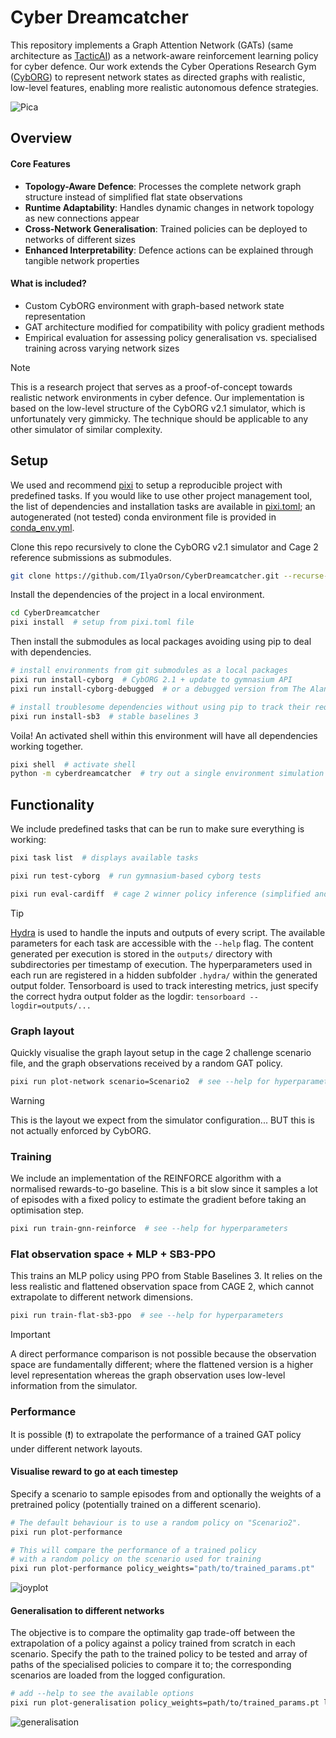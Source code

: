 # Cyber Dreamcatcher

This repository implements a Graph Attention Network (GATs) (same architecture as [TacticAI](https://www.nature.com/articles/s41467-024-45965-x#Sec8)) as a network-aware reinforcement learning policy for cyber defence.
Our work extends the Cyber Operations Research Gym ([CybORG](https://github.com/alan-turing-institute/CybORG_plus_plus)) to represent network states as directed graphs with realistic, low-level features, enabling more realistic autonomous defence strategies.

![Pica](https://github.com/user-attachments/assets/2a77929c-ffb1-41ab-954b-7bb024bce8c7)

## Overview

#### Core Features
- **Topology-Aware Defence**: Processes the complete network graph structure instead of simplified flat state observations
- **Runtime Adaptability**: Handles dynamic changes in network topology as new connections appear
- **Cross-Network Generalisation**: Trained policies can be deployed to networks of different sizes
- **Enhanced Interpretability**: Defence actions can be explained through tangible network properties

#### What is included?
- Custom CybORG environment with graph-based network state representation
- GAT architecture modified for compatibility with policy gradient methods
- Empirical evaluation for assessing policy generalisation vs. specialised training across varying network sizes

> [!NOTE]
> This is a research project that serves as a proof-of-concept towards realistic network environments in cyber defence.
> Our implementation is based on the low-level structure of the CybORG v2.1 simulator, which is unfortunately very gimmicky.
> The technique should be applicable to any other simulator of similar complexity.

## Setup

We used and recommend [pixi](https://github.com/prefix-dev/pixi) to setup a reproducible project with predefined tasks.
If you would like to use other project management tool, the list of dependencies and installation tasks are available in [pixi.toml](pixi.toml); an autogenerated (not tested) conda environment file is provided in [conda_env.yml](conda_env.yml).

Clone this repo recursively to clone the CybORG v2.1 simulator and Cage 2 reference submissions as submodules.

```bash
git clone https://github.com/IlyaOrson/CyberDreamcatcher.git --recurse-submodules -j4
```

Install the dependencies of the project in a local environment.

```bash
cd CyberDreamcatcher
pixi install  # setup from pixi.toml file
```

Then install the submodules as local packages avoiding using pip to deal with dependencies.

```bash
# install environments from git submodules as a local packages
pixi run install-cyborg  # CybORG 2.1 + update to gymnasium API
pixi run install-cyborg-debugged  # or a debugged version from The Alan Turing Institute

# install troublesome dependencies without using pip to track their requirements
pixi run install-sb3  # stable baselines 3
```

Voila! An activated shell within this environment will have all dependencies working together.

```bash
pixi shell  # activate shell
python -m cyberdreamcatcher  # try out a single environment simulation
```

## Functionality

We include predefined tasks that can be run to make sure everything is working:

```bash
pixi task list  # displays available tasks

pixi run test-cyborg  # run gymnasium-based cyborg tests

pixi run eval-cardiff  # cage 2 winner policy inference (simplified and flattened observation space)
```

> [!TIP]
> [Hydra](https://hydra.cc/docs/tutorials/basic/running_your_app/working_directory/) is used to handle the inputs and outputs of every script.
> The available parameters for each task are accessible with the `--help` flag.
> The content generated per execution is stored in the `outputs/` directory with subdirectories per timestamp of execution.
> The hyperparameters used in each run are registered in a hidden subfolder `.hydra/` within the generated output folder.
> Tensorboard is used to track interesting metrics, just specify the correct hydra output folder as the logdir: `tensorboard --logdir=outputs/...`

### Graph layout

Quickly visualise the graph layout setup in the cage 2 challenge scenario file,
and the graph observations received by a random GAT policy.

```bash
pixi run plot-network scenario=Scenario2  # see --help for hyperparameters
```

> [!WARNING]
> This is the layout we expect from the simulator configuration... BUT this is not actually enforced by CybORG.

### Training

<!-- #### PPO  (see issue [#20](https://github.com/IlyaOrson/CyberDreamcatcher/issues/20))

We adapted the CleanRL implementation of PPO to handle our graph observation space, which is not compatible with gymnasium restrictions.

```bash
pixi run train-gnn-ppo  # see --help for hyperparameters
``` -->

<!-- #### REINFORCE -->

We include an implementation of the REINFORCE algorithm with a normalised rewards-to-go baseline.
This is a bit slow since it samples a lot of episodes with a fixed policy to estimate the gradient before taking an optimisation step.

```bash
pixi run train-gnn-reinforce  # see --help for hyperparameters
```

### Flat observation space + MLP + SB3-PPO

This trains an MLP policy using PPO from Stable Baselines 3.
It relies on the less realistic and flattened observation space from CAGE 2, which cannot extrapolate to different network dimensions.

```bash
pixi run train-flat-sb3-ppo  # see --help for hyperparameters
```

> [!IMPORTANT]
> A direct performance comparison is not possible because the observation space are fundamentally different; where the flattened version is a higher level representation whereas the graph observation uses low-level information from the simulator.

### Performance

It is possible (❗) to extrapolate the performance of a trained GAT policy under different network layouts.

#### Visualise reward to go at each timestep

Specify a scenario to sample episodes from and optionally the weights of a pretrained policy (potentially trained on a different scenario).

```bash
# The default behaviour is to use a random policy on "Scenario2".
pixi run plot-performance

# This will compare the performance of a trained policy
# with a random policy on the scenario used for training
pixi run plot-performance policy_weights="path/to/trained_params.pt"
```
![joyplot](https://github.com/user-attachments/assets/9c9f0351-25cc-4eb9-98fe-2b1350c5a56a)

#### Generalisation to different networks

The objective is to compare the optimality gap trade-off between the extrapolation of a policy against a policy trained from scratch in each scenario.
Specify the path to the trained policy to be tested and array of paths of the specialised policies to compare it to; the corresponding scenarios are loaded from the logged configuration.

```bash
# add --help to see the available options
pixi run plot-generalisation policy_weights=path/to/trained_params.pt local_policies=[path/to/0/trained_params.pt,path/to/1/trained_params.pt,path/to/3/trained_params.pt, ...]
```
![generalisation](https://github.com/user-attachments/assets/cce8ca1a-7061-4b1b-9a93-cfae0c7dec8a)
